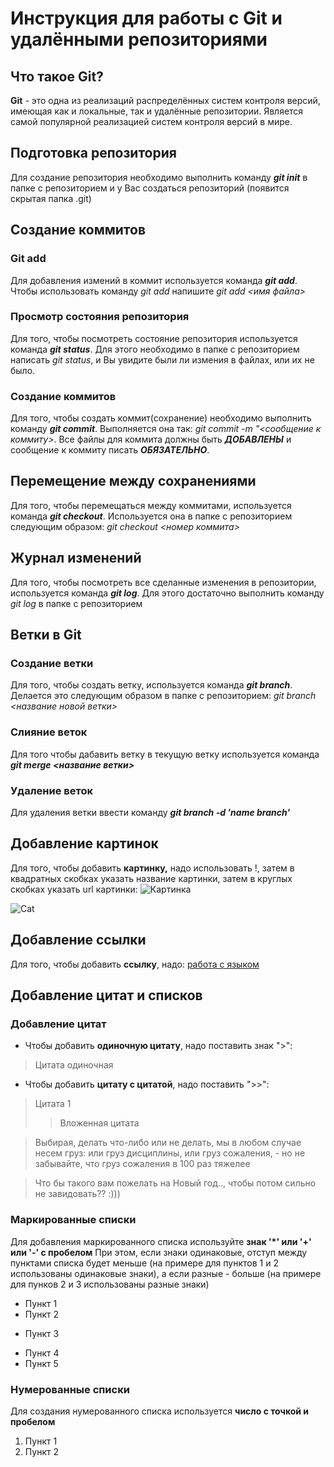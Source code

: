 # Инструкция для работы с Git и удалёнными репозиториями

## Что такое Git?
**Git** - это одна из реализаций распределённых систем контроля версий, имеющая как и локальные, так и удалённые репозитории. Является самой популярной реализацией систем контроля версий в мире.

## Подготовка репозитория

Для создание репозитория необходимо выполнить команду ***git init***  в папке с репозиторием и у Вас создаться репозиторий (появится скрытая папка .git)

## Создание коммитов

### Git add
Для добавления измений в коммит используется команда ***git add***. Чтобы использовать команду *git add* напишите *git add <имя файла>*

### Просмотр состояния репозитория

Для того, чтобы посмотреть состояние репозитория используется команда ***git status***. Для этого необходимо в папке с репозиторием написать *git status*, и Вы увидите были ли измения в файлах, или их не было.

### Создание коммитов

Для того, чтобы создать коммит(сохранение) необходимо выполнить команду ***git commit***. Выполняется она так: *git commit -m "<сообщение к коммиту>*. Все файлы для коммита должны быть ***ДОБАВЛЕНЫ*** и сообщение к коммиту писать ***ОБЯЗАТЕЛЬНО***.

## Перемещение между сохранениями

Для того, чтобы перемещаться между коммитами, используется команда ***git checkout***. Используется она в папке с репозиторием следующим образом: *git checkout <номер коммита>*

## Журнал изменений
Для того, чтобы посмотреть все сделанные изменения в репозитории, используется команда ***git log***. Для этого достаточно выполнить команду *git log* в папке с репозиторием

## Ветки в Git

### Создание ветки

Для того, чтобы создать ветку, используется команда ***git branch***. Делается это следующим образом в папке с репозиторием: *git branch <название новой ветки>*

### Слияние веток

Для того чтобы дабавить ветку в текущую ветку используется команда ***git merge <название ветки>***

### Удаление веток
Для удаления ветки ввести команду ***git branch -d 'name branch'***

## Добавление картинок
Для того, чтобы добавить **картинку,** надо использовать !, затем в квадратных скобках указать название картинки, затем в круглых скобках указать url картинки: 
![Картинка](https://avatars.mds.yandex.net/i?id=4252930b79950c9e1b35eb6d73ac35b2-5875897-images-thumbs&n=13)

![Cat](https://avatars.mds.yandex.net/i?id=6d23fdc96c4d1095e8c3673a3842e15c-4418494-images-thumbs&n=13)

## Добавление ссылки
Для того, чтобы добавить **ссылку**, надо:
[работа с языком](https://gist.github.com/Jekins/2bf2d0638163f1294637)

## Добавление цитат и списков
### Добавление цитат

* Чтобы добавить **одиночную цитату**, надо поставить знак ">":
>Цитата одиночная
* Чтобы добавить **цитату с цитатой**, надо поставить ">>":
>Цитата 1
>>Вложенная цитата

>Выбирая, делать что-либо или не делать, мы в любом случае несем груз: или груз дисциплины, или груз сожаления, - но не забывайте, что груз сожаления в 100 раз тяжелее

>Что бы такого вам пожелать на Новый год.., чтобы потом сильно не завидовать??  :)))

### Маркированные списки

Для добавления маркированного списка используйте **знак '*' или '+' или '-' с пробелом**
При этом, если знаки одинаковые, отступ между пунктами списка будет меньше (на примере для пунктов 1 и 2 использованы одинаковые знаки), а если разные - больше (на примере для пунков 2 и 3 использованы разные знаки)

* Пункт 1
* Пункт 2
- Пункт 3
+ Пункт 4
+ Пункт 5

### Нумерованные списки
Для создания нумерованного списка используется **число с точкой и пробелом**

1. Пункт 1
2. Пункт 2